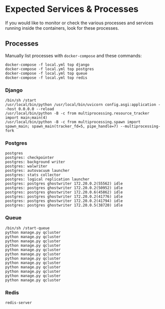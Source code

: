 # Expected Services & Processes

If you would like to monitor or check the various processes and services running inside the containers, look for these processes.

## Processes

Manually list processes with `docker-compose` and these commands:

```text
docker-compose -f local.yml top django
docker-compose -f local.yml top postgres
docker-compose -f local.yml top queue
docker-compose -f local.yml top redis
```

### Django

```text
/bin/sh /start
/usr/local/bin/python /usr/local/bin/uvicorn config.asgi:application --host 0.0.0.0 --reload
/usr/local/bin/python -B -c from multiprocessing.resource_tracker import main;main(4)
/usr/local/bin/python -B -c from multiprocessing.spawn import spawn_main; spawn_main(tracker_fd=5, pipe_handle=7) --multiprocessing-fork
```

### Postgres

```text
postgres
postgres: checkpointer
postgres: background writer
postgres: walwriter
postgres: autovacuum launcher
postgres: stats collector
postgres: logical replication launcher
postgres: postgres ghostwriter 172.20.0.2(55562) idle
postgres: postgres ghostwriter 172.20.0.2(50952) idle
postgres: postgres ghostwriter 172.20.0.6(45862) idle
postgres: postgres ghostwriter 172.20.0.2(41776) idle
postgres: postgres ghostwriter 172.20.0.2(41794) idle
postgres: postgres ghostwriter 172.20.0.5(38720) idle
```

### Queue

```text
/bin/sh /start-queue
python manage.py qcluster
python manage.py qcluster
python manage.py qcluster
python manage.py qcluster
python manage.py qcluster
python manage.py qcluster
python manage.py qcluster
python manage.py qcluster
python manage.py qcluster
python manage.py qcluster
python manage.py qcluster
python manage.py qcluster
```

### Redis

```text
redis-server
```





